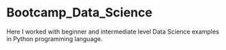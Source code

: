 # Bootcamp_Data_Science
Here I worked with beginner and intermediate level Data Science examples in Python programming language.
